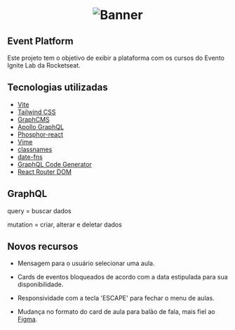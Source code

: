 <h1 align="center">
  <img alt="Banner" title="Banner" src="/src/assets/banner.png" />
</h1>

## Event Platform

Este projeto tem o objetivo de exibir a plataforma com os cursos do Evento Ignite Lab da Rocketseat.

## Tecnologias utilizadas

- [Vite](https://vitejs.dev/)
- [Tailwind CSS](https://tailwindcss.com)
- [GraphCMS](https://app.graphcms.com/)
- [Apollo GraphQL](https://www.apollographql.com/)
- [Phosphor-react](https://phosphoricons.com/)
- [Vime](https://vimejs.com/)
- [classnames](https://www.npmjs.com/package/classnames)
- [date-fns](https://date-fns.org/)
- [GraphQL Code Generator](https://www.graphql-code-generator.com/)
- [React Router DOM](https://www.npmjs.com/package/react-router-dom)

## GraphQL

query = buscar dados

mutation = criar, alterar e deletar dados

## Novos recursos

- Mensagem para o usuário selecionar uma aula.

- Cards de eventos bloqueados de acordo com a data estipulada para sua disponibilidade.

- Responsividade com a tecla 'ESCAPE' para fechar o menu de aulas.

- Mudança no formato do card de aula para balão de fala, mais fiel ao [Figma](https://www.figma.com/community/file/1120711251998877938).
